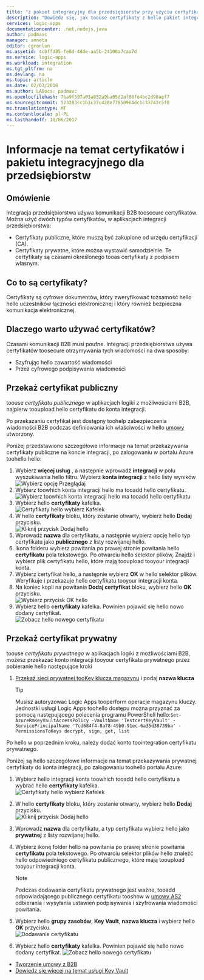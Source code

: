 ```yaml
---
title: "z pakiet integracyjny dla przedsiębiorstw przy użyciu certyfikatów aaaUsing | Dokumentacja firmy Microsoft"
description: "Dowiedz się, jak toouse certyfikaty z hello pakiet integracyjny dla przedsiębiorstw | Aplikacje logiki platformy Azure"
services: logic-apps
documentationcenter: .net,nodejs,java
author: padmavc
manager: anneta
editor: cgronlun
ms.assetid: 4cbffd85-fe8d-4dde-aa5b-24108a7caa7d
ms.service: logic-apps
ms.workload: integration
ms.tgt_pltfrm: na
ms.devlang: na
ms.topic: article
ms.date: 02/03/2016
ms.author: LADocs; padmavc
ms.openlocfilehash: 7ba9f597a03a852a9ba05d2af08fe4bc2d98aef7
ms.sourcegitcommit: 523283cc1b3c37c428e77850964dc1c33742c5f0
ms.translationtype: MT
ms.contentlocale: pl-PL
ms.lasthandoff: 10/06/2017
---
```

# <a name="learn-about-certificates-and-enterprise-integration-pack"></a>Informacje na temat certyfikatów i pakietu integracyjnego dla przedsiębiorstw
## <a name="overview"></a>Omówienie
Integracja przedsiębiorstwa używa komunikacji B2B toosecure certyfikatów. Można użyć dwóch typów certyfikatów, w aplikacjach integracji przedsiębiorstwa:

* Certyfikaty publiczne, które muszą być zakupione od urzędu certyfikacji (CA).
* Certyfikaty prywatne, które można wystawić samodzielnie. Te certyfikaty są czasami określonego tooas certyfikaty z podpisem własnym.

## <a name="what-are-certificates"></a>Co to są certyfikaty?
Certyfikaty są cyfrowe dokumentów, który zweryfikować tożsamość hello hello uczestników łączności elektronicznej i który również bezpieczna komunikacja elektronicznej.

## <a name="why-use-certificates"></a>Dlaczego warto używać certyfikatów?
Czasami komunikacji B2B musi poufne. Integracji przedsiębiorstwa używa certyfikatów toosecure otrzymywania tych wiadomości na dwa sposoby:

* Szyfrując hello zawartość wiadomości
* Przez cyfrowego podpisywania wiadomości  

## <a name="upload-a-public-certificate"></a>Przekaż certyfikat publiczny

toouse *certyfikatu publicznego* w aplikacjach logiki z możliwościami B2B, najpierw tooupload hello certyfikatu do konta integracji.  

Po przekazaniu certyfikat jest dostępny toohelp zabezpieczenia wiadomości B2B podczas definiowania ich właściwości w hello [umowy](logic-apps-enterprise-integration-agreements.md) utworzony.  

Poniżej przedstawiono szczegółowe informacje na temat przekazywania certyfikaty publiczne na koncie integracji, po zalogowaniu w portalu Azure toohello hello:

1. Wybierz **więcej usług** , a następnie wprowadź **integracji** w polu wyszukiwania hello filtru. Wybierz **konta integracji** z hello listy wyników     
![Wybierz opcję Przeglądaj](media/logic-apps-enterprise-integration-certificates/overview-1.png)  
2. Wybierz toowhich konta integracji hello ma tooadd hello certyfikatu.  
![Wybierz toowhich konta integracji hello ma tooadd hello certyfikatu](media/logic-apps-enterprise-integration-certificates/overview-3.png)  
3. Wybierz hello **certyfikaty** kafelka.  
![Certyfikaty hello wybierz Kafelek](media/logic-apps-enterprise-integration-certificates/certificate-1.png)
4. W hello **certyfikaty** bloku, który zostanie otwarty, wybierz hello **Dodaj** przycisku.   
![Kliknij przycisk Dodaj hello](media/logic-apps-enterprise-integration-certificates/certificate-2.png)
5. Wprowadź **nazwa** dla certyfikatu, a następnie wybierz opcję hello typ certyfikatu jako **publicznego** z listy rozwijanej hello.  
6. Ikona folderu wybierz powitania po prawej stronie powitania hello **certyfikatu** pola tekstowego. Po otwarciu hello selektor plików, Znajdź i wybierz plik certyfikatu hello, które mają tooupload tooyour integracji konta.
7. Wybierz certyfikat hello, a następnie wybierz **OK** w hello selektor plików. Weryfikuje i przekazuje hello certyfikatu tooyour integracji konta.
8. Na koniec kopii na powitania **Dodaj certyfikat** bloku, wybierz hello **OK** przycisku.  
![Wybierz przycisk OK hello](media/logic-apps-enterprise-integration-certificates/certificate-3.png)  
9. Wybierz hello **certyfikaty** kafelka. Powinien pojawić się hello nowo dodany certyfikat.  
![Zobacz hello nowego certyfikatu](media/logic-apps-enterprise-integration-certificates/certificate-4.png)  

## <a name="upload-a-private-certificate"></a>Przekaż certyfikat prywatny

toouse *certyfikatu prywatnego* w aplikacjach logiki z możliwościami B2B, możesz przekazać konto integracji tooyour certyfikatu prywatnego przez pobieranie hello następujące kroki

1. [Przekaż sieci prywatnej tooKey klucza magazynu](../key-vault/key-vault-get-started.md "więcej informacji na temat usługi Key Vault") i podaj **nazwa klucza** 
   
   > [!TIP]
   > Musisz autoryzować Logic Apps tooperform operacje magazynu kluczy. Jednostki usługi Logic Apps toohello dostępu można przyznać za pomocą następującego polecenia programu PowerShell hello:`Set-AzureRmKeyVaultAccessPolicy -VaultName 'TestcertKeyVault' -ServicePrincipalName '7cd684f4-8a78-49b0-91ec-6a35d38739ba' -PermissionsToKeys decrypt, sign, get, list`  
   > 
   > 

Po hello w poprzednim kroku, należy dodać konto toointegration certyfikatu prywatnego.

Poniżej są hello szczegółowe informacje na temat przekazywania prywatnej certyfikaty do konta integracji, po zalogowaniu toohello portalu Azure:  
 
1. Wybierz hello integracji konta toowhich tooadd hello certyfikatu a wybrać hello **certyfikaty** kafelka.  
![Certyfikaty hello wybierz Kafelek](media/logic-apps-enterprise-integration-certificates/certificate-1.png)  
2. W hello **certyfikaty** bloku, który zostanie otwarty, wybierz hello **Dodaj** przycisku.   
![Kliknij przycisk Dodaj hello](media/logic-apps-enterprise-integration-certificates/certificate-2.png)
3. Wprowadź **nazwa** dla certyfikatu, a typ certyfikatu wybierz hello jako **prywatnej** z listy rozwijanej hello.   
4. Wybierz ikonę folder hello na powitania po prawej stronie powitania **certyfikatu** pola tekstowego. Po otwarciu selektor plików hello znaleźć hello odpowiedniego certyfikatu publicznego, które mają tooupload tooyour integracji konta.   
   
   > [!Note]
   > Podczas dodawania certyfikatu prywatnego jest ważne, tooadd odpowiadającego publicznego certyfikatu tooshow w [umowy AS2](logic-apps-enterprise-integration-as2.md) odbierania i wysyłania ustawień podpisywania i szyfrowania wiadomości powitania.
   > 
   >   

5. Wybierz hello **grupy zasobów**, **Key Vault**, **nazwa klucza** i wybierz hello **OK** przycisku.  
![Dodawanie certyfikatu](media/logic-apps-enterprise-integration-certificates/privatecertificate-1.png)  
6. Wybierz hello **certyfikaty** kafelka. Powinien pojawić się hello nowo dodany certyfikat.
![Zobacz hello nowego certyfikatu](media/logic-apps-enterprise-integration-certificates/privatecertificate-2.png)  



* [Tworzenie umowy z B2B](logic-apps-enterprise-integration-agreements.md)  
* [Dowiedz się więcej na temat usługi Key Vault](../key-vault/key-vault-get-started.md "więcej informacji na temat usługi Key Vault")  

